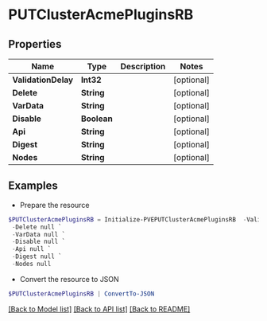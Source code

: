 # PUTClusterAcmePluginsRB
## Properties

Name | Type | Description | Notes
------------ | ------------- | ------------- | -------------
**ValidationDelay** | **Int32** |  | [optional] 
**Delete** | **String** |  | [optional] 
**VarData** | **String** |  | [optional] 
**Disable** | **Boolean** |  | [optional] 
**Api** | **String** |  | [optional] 
**Digest** | **String** |  | [optional] 
**Nodes** | **String** |  | [optional] 

## Examples

- Prepare the resource
```powershell
$PUTClusterAcmePluginsRB = Initialize-PVEPUTClusterAcmePluginsRB  -ValidationDelay null `
 -Delete null `
 -VarData null `
 -Disable null `
 -Api null `
 -Digest null `
 -Nodes null
```

- Convert the resource to JSON
```powershell
$PUTClusterAcmePluginsRB | ConvertTo-JSON
```

[[Back to Model list]](../README.md#documentation-for-models) [[Back to API list]](../README.md#documentation-for-api-endpoints) [[Back to README]](../README.md)

